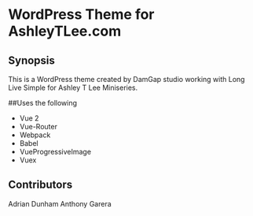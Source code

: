 # WordPress Theme for AshleyTLee.com

## Synopsis
This is a WordPress theme created by DamGap studio working with Long Live Simple for Ashley T Lee Miniseries.  

##Uses the following

* Vue 2
* Vue-Router
* Webpack
* Babel
* VueProgressiveImage
* Vuex

## Contributors
Adrian Dunham
Anthony Garera